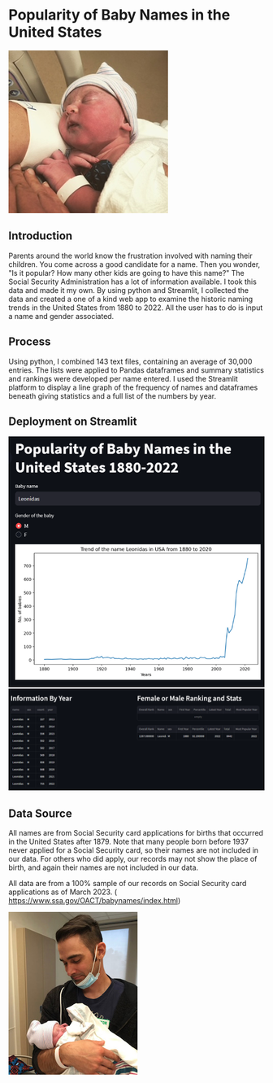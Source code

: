 # Popularity of Baby Names in the United States
<img src= "https://github.com/BrianHarrisCodes/Project/blob/main/Portfolio_Projects/1_Popular_Names/images/11EC279F-5E8C-4E61-AA2C-C773DE434F32.JPG">

## **Introduction**

Parents around the world know the frustration involved with naming their children.  You come across a good candidate for a name. Then you wonder, "Is it popular? How many other kids are going to have this name?" The Social Security Administration has a lot of information available.  I took this data and made it my own.  By using python and Streamlit, I collected the data and created a one of a kind web app to examine the historic naming trends in the United States from 1880 to 2022. All the user has to do is input a name and gender associated.
## **Process**
Using python, I combined 143 text files, containing an average of 30,000 entries. The lists were applied to Pandas dataframes and summary statistics and rankings were developed per name entered. I used the Streamlit platform to display a line graph of the frequency of names and dataframes beneath giving statistics and a full list of the numbers by year.

## Deployment on Streamlit
<img src= "https://github.com/BrianHarrisCodes/Project/blob/main/Portfolio_Projects/1_Popular_Names/images/name_1.png">
<img src= "https://github.com/BrianHarrisCodes/Project/blob/main/Portfolio_Projects/1_Popular_Names/images/name_2.png">


## Data Source
All names are from Social Security card applications for births that occurred in the United States after 1879. Note that many people born before 1937 never applied for a Social Security card, so their names are not included in our data. For others who did apply, our records may not show the place of birth, and again their names are not included in our data.

All data are from a 100% sample of our records on Social Security card applications as of March 2023.
( https://www.ssa.gov/OACT/babynames/index.html)

<img src= "https://github.com/BrianHarrisCodes/Project/blob/main/Portfolio_Projects/1_Popular_Names/images/IMG_1639.jpg">


